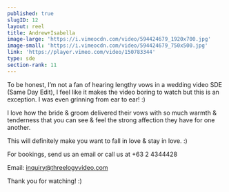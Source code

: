```yaml
---
published: true
slugID: 12
layout: reel
title: Andrew+Isabella
image-large: 'https://i.vimeocdn.com/video/594424679_1920x700.jpg'
image-small: 'https://i.vimeocdn.com/video/594424679_750x500.jpg'
link: 'https://player.vimeo.com/video/150783344'
type: sde
section-rank: 11
---
```

To be honest, I’m not a fan of hearing lengthy vows in a wedding video SDE (Same Day Edit), I feel like it makes the video boring to watch but this is an exception. I was even grinning from ear to ear! :)

I love how the bride & groom delivered their vows with so much warmth & tenderness that you can see & feel the strong affection they have for one another.

This will definitely make you want to fall in love & stay in love. :)

For bookings, send us an email or call us at +63 2 4344428

Email: inquiry@threelogyvideo.com

Thank you for watching! :)
